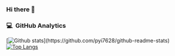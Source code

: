 ### Hi there 👋

### 💻 &nbsp;GitHub Analytics

[![Github stats](https://github-readme-stats.vercel.app/api?username=pyi7628&show_icons=true&theme=algolia&include_all_commits=true&count_private=true")](https://github.com/pyi7628/github-readme-stats)
[![Top Langs](https://github-readme-stats.vercel.app/api/top-langs/?username=pyi7628&layout=compact&theme=algolia)](https://github.com/pyi7628/github-readme-stats)

<!--
**pyi7628/pyi7628** is a ✨ _special_ ✨ repository because its `README.md` (this file) appears on your GitHub profile.

Here are some ideas to get you started:

- 🔭 I’m currently working on ...
- 🌱 I’m currently learning - Spring boot, Kubernetes, Docker, Redis, GraphQL, Redux
- 👯 I’m looking to collaborate on ...
- 🤔 I’m looking for help with ...
- 💬 Ask me about ...
- 📫 How to reach me: ...
- 😄 Pronouns: ...
- ⚡ Fun fact: ...
-->
